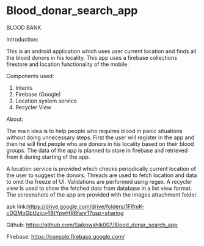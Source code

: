 # Blood_donar_search_app
BLOOD BANK

Introduction:
	 
This is an android application which uses user current location and finds all the blood donors in his locality. This app uses a firebase collections firestore and location functionality of the mobile.

Components used:

1.	Intents
2.	Firebase (Google)
3.	Location system service
4.	Recycler View

  About:

The main idea is to help people who requires blood in panic situations without doing unnecessary steps.
First the user will register in the app and then he will find people who are donors in his locality based on their blood groups. The data of the app is planned to store in firebase and retrieved from it during starting of the app.

A location service is provided which checks periodically current location of the user to suggest the donors. Threads are used to fetch location and data to omit the freeze of UI. Validations are performed using regex. A recycler view Is used to show the fetched data from database in a list view format. The screenshots of the app are provided with the images attachment folder.

apk link:https://drive.google.com/drive/folders/1FlfmK-cDQMoGbUzicx4BtYpwHR6fanr1?usp=sharing

Github: https://github.com/Saikowshik007/Blood_donar_search_app


Firebase: https://console.firebase.google.com/

